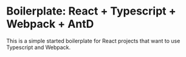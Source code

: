 # Boilerplate: React + Typescript + Webpack + AntD

This is a simple started boilerplate for React projects that want to use Typescript and Webpack.
